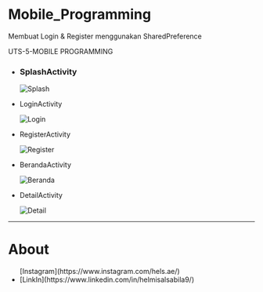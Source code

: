 # Mobile_Programming
Membuat Login & Register menggunakan SharedPreference

UTS-5-MOBILE PROGRAMMING


<ul>
  <li><h3><b>SplashActivity</b></h3></li>

![Splash](https://user-images.githubusercontent.com/61817589/147021317-6ca748b1-d925-4f4e-a39a-c17cffbf856d.png) 

  <li>LoginActivity</li>

![Login](https://user-images.githubusercontent.com/61817589/147021360-8e5df661-9413-4ac9-aaf5-6b40b42c03f8.png)

  <li>RegisterActivity</li>

![Register](https://user-images.githubusercontent.com/61817589/147021403-5c83d6ef-4bb3-4b39-a22b-dfd560ee7a91.png)

  <li>BerandaActivity</li>

![Beranda](https://user-images.githubusercontent.com/61817589/147021425-439391e8-b6d2-4c08-a391-139bc5c41921.png)

  <li>DetailActivity</li>

![Detail](https://user-images.githubusercontent.com/61817589/147021469-ae0e110f-2f5b-4288-8399-daa584e7004b.png)

</ul>
<hr>
  
  <h1>About</h1>
<ul>
  [Instagram](https://www.instagram.com/hels.ae/)
  <li> [LinkIn](https://www.linkedin.com/in/helmisalsabila9/) </li>
</ul>
